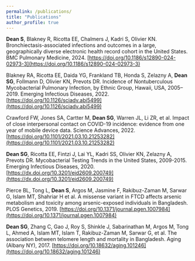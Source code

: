 ```yaml
---
permalink: /publications/
title: "Publications"
author_profile: true
---
```



**Dean S**, Blakney R, Ricotta EE, Chalmers J, Kadri S, Olivier KN. Bronchiectasis-associated infections and outcomes in a large, geographically diverse electronic health record cohort in the United States. BMC Pulmonary Medicine, 2024. [https://doi.org/10.1186/s12890-024-02973-3](https://doi.org/10.1186/s12890-024-02973-3)

Blakney RA, Ricotta EE, Daida YG, Frankland TB, Honda S, Zelazny A, **Dean SG**, Follmann D, Olivier KN, Prevots DR. Incidence of Nontuberculous Mycobacterial Pulmonary Infection, by Ethnic Group, Hawaii, USA, 2005–2019. Emerging Infectious Diseases, 2022. [https://doi.org/10.1126/sciadv.abi5499](https://doi.org/10.1126/sciadv.abi5499)

Crawford FW, Jones SA, Cartter M, **Dean SG**, Warren JL, Li ZR, et al. Impact of close interpersonal contact on COVID-19 incidence: evidence from one year of mobile device data. Science Advances, 2022. [https://doi.org/10.1101/2021.03.10.21253282](https://doi.org/10.1101/2021.03.10.21253282) 

**Dean SG**, Ricotta EE, Fintzi J, Lai YL, Kadri SS, Olivier KN, Zelazny A, Prevots DR. Mycobacterial Testing Trends in the United States, 2009-2015. Emerging Infectious Diseases, 2020. [https://dx.doi.org/10.3201/eid2609.200749](https://dx.doi.org/10.3201/eid2609.200749)

Pierce BL, Tong L, **Dean S**, Argos M, Jasmine F, Rakibuz-Zaman M, Sarwar G, Islam MT, Shahriar H et al. A missense variant in FTCD affects arsenic metabolism and toxicity among arsenic-exposed individuals in Bangladesh. PLOS Genetics, 2019. [https://doi.org/10.1371/journal.pgen.1007984](https://doi.org/10.1371/journal.pgen.1007984)

**Dean SG**, Zhang C, Gao J, Roy S, Shinkle J, Sabarinathan M, Argos M, Tong L, Ahmed A, Islam MT, Islam T, Rakibuz-Zaman M, Sarwar G, et al. The association between telomere length and mortality in Bangladesh. Aging (Albany NY), 2017. [https://doi.org/10.18632/aging.101246](https://doi.org/10.18632/aging.101246)
